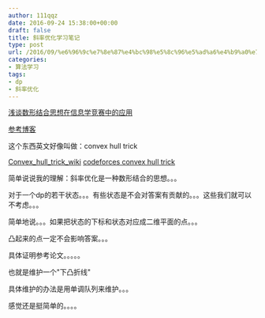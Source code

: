 ```yaml
---
author: 111qqz
date: 2016-09-24 15:38:00+00:00
draft: false
title: 斜率优化学习笔记
type: post
url: /2016/09/%e6%96%9c%e7%8e%87%e4%bc%98%e5%8c%96%e5%ad%a6%e4%b9%a0%e7%ac%94%e8%ae%b0/
categories:
- 算法学习
tags:
- dp
- 斜率优化
---
```


[浅谈数形结合思想在信息学竞赛中的应用](https://111qqz.com/wordpress/wp-content/uploads/2016/09/周源-浅谈数形结合思想在信息学竞赛中的应用.pdf)

[参考博客](http://www.cnblogs.com/ka200812/archive/2012/08/03/2621345.html)

这个东西英文好像叫做：convex hull trick

[Convex_hull_trick_wiki](http://wcipeg.com/wiki/Convex_hull_trick)
[codeforces convex hull trick](http://codeforces.com/blog/entry/11339)



简单说说我的理解：斜率优化是一种数形结合的思想。。。

对于一个dp的若干状态。。。有些状态是不会对答案有贡献的。。。这些我们就可以不考虑。。。

简单地说。。。如果把状态的下标和状态对应成二维平面的点。。。

凸起来的点一定不会影响答案。。。

具体证明参考论文。。。。。

也就是维护一个"下凸折线"

具体维护的办法是用单调队列来维护。。。

感觉还是挺简单的。。。。




